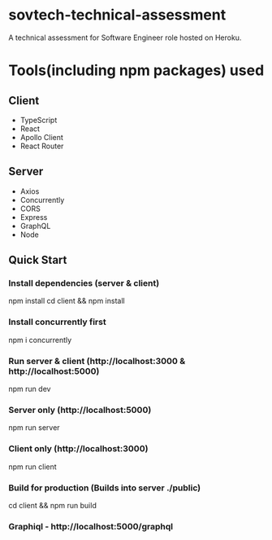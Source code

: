 # sovtech-technical-assessment
A technical assessment for Software Engineer role hosted on Heroku.

# Tools(including npm packages) used

## Client
* TypeScript
* React
* Apollo Client
* React Router

## Server
* Axios
* Concurrently
* CORS
* Express
* GraphQL
* Node

## Quick Start
### Install dependencies (server & client)
npm install
cd client && npm install

### Install concurrently first
npm i concurrently
### Run server & client (http://localhost:3000 & http://localhost:5000)
npm run dev

### Server only (http://localhost:5000)
npm run server

### Client only (http://localhost:3000)
npm run client

### Build for production (Builds into server ./public)
cd client && npm run build

### Graphiql - http://localhost:5000/graphql

